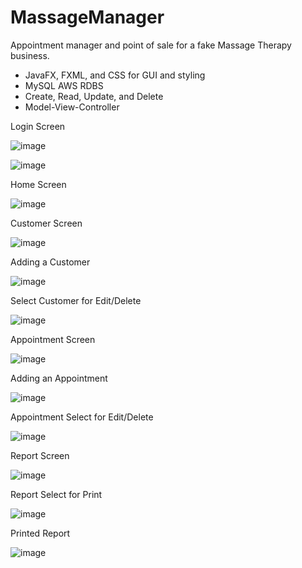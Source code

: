 # MassageManager
Appointment manager and point of sale for a fake Massage Therapy business.
- JavaFX, FXML, and CSS for GUI and styling
- MySQL AWS RDBS
- Create, Read, Update, and Delete
- Model-View-Controller

Login Screen

![image](https://user-images.githubusercontent.com/30577560/159793257-bb0a563d-297a-4502-a52b-ba2057956d1f.png)

![image](https://user-images.githubusercontent.com/30577560/159793327-d4bc800c-c40d-4f9a-9d9d-9fa870422413.png)

Home Screen

![image](https://user-images.githubusercontent.com/30577560/159793380-af1d10d1-b834-4ca0-a576-79d00569fc64.png)

Customer Screen

![image](https://user-images.githubusercontent.com/30577560/159793445-04bd905e-0d90-4fe8-a602-58b8e1098393.png)

Adding a Customer

![image](https://user-images.githubusercontent.com/30577560/159793479-d7b7d50f-6b20-4796-965b-b50a1e7d8733.png)

Select Customer for Edit/Delete

![image](https://user-images.githubusercontent.com/30577560/159793529-4aee3958-5e21-46be-a473-5e10b2cd094f.png)

Appointment Screen

![image](https://user-images.githubusercontent.com/30577560/159793561-d618938d-b968-4dec-86e7-03a8345f1747.png)

Adding an Appointment

![image](https://user-images.githubusercontent.com/30577560/159793582-fb55ea49-b7aa-450e-a5e3-2f039129fc09.png)

Appointment Select for Edit/Delete

![image](https://user-images.githubusercontent.com/30577560/159793628-07a3f6db-dad4-4462-ba01-6121ed43c81c.png)

Report Screen

![image](https://user-images.githubusercontent.com/30577560/159793655-babb8ce7-581f-4374-9d12-28166ca1b732.png)

Report Select for Print

![image](https://user-images.githubusercontent.com/30577560/159793751-b722030a-ed7c-4f30-aa4d-8f5e65e4512e.png)

Printed Report

![image](https://user-images.githubusercontent.com/30577560/159793803-5416e02e-93c5-470e-9c96-91e3d81441d6.png)


